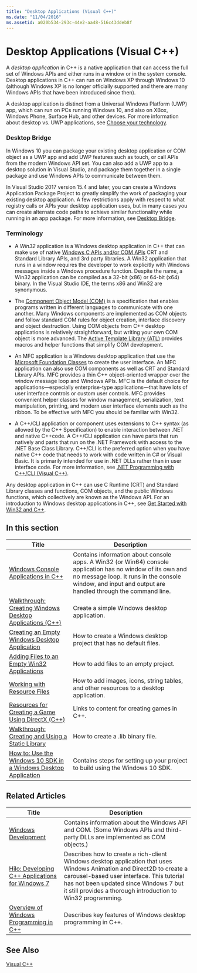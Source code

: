 ```yaml
---
title: "Desktop Applications (Visual C++)"
ms.date: "11/04/2016"
ms.assetid: a020b534-293c-44e2-aa48-516c43ddeb8f
---
```

# Desktop Applications (Visual C++)

A *desktop application* in C++ is a native application that can access the full set of Windows APIs and either runs in a window or in the system console. Desktop applications in C++ can run on Windows XP through Windows 10 (although Windows XP is no longer officially supported and there are many Windows APIs that have been introduced since then).

A desktop application is distinct from a Universal Windows Platform (UWP) app, which can run on PCs running Windows 10, and also on XBox, Windows Phone, Surface Hub, and other devices. For more information about desktop vs. UWP applications, see [Choose your technology](/windows/desktop/choose-your-technology).

### Desktop Bridge

In Windows 10 you can package your existing desktop application or COM object as a UWP app and add UWP features such as touch, or call APIs from the modern Windows API set. You can also add a UWP app to a desktop solution in Visual Studio, and package them together in a single package and use Windows APIs to communicate between them.

In Visual Studio 2017 version 15.4 and later, you can create a Windows Application Package Project to greatly simplify the work of packaging your existing desktop application. A few restrictions apply with respect to what registry calls or APIs your desktop application uses, but in many cases you can create alternate code paths to achieve similar functionality while running in an app package. For more information, see [Desktop Bridge](/windows-uwp/porting/desktop-to-uwp-root).

### Terminology

- A *Win32* application is a Windows desktop application in C++ that can make use of native [Windows C APIs and/or COM APIs](/windows/desktop/apiindex/windows-api-list) CRT and Standard Library  APIs, and 3rd party libraries. A Win32 application that runs in a window requires the developer to work explicitly with Windows messages inside a Windows procedure function. Despite the name, a Win32 application can be compiled as a 32-bit (x86) or 64-bit  (x64) binary. In the Visual Studio IDE, the terms x86 and Win32 are synonymous.

- The [Component Object Model (COM)](/windows/desktop/com/the-component-object-model) is a specification that enables programs written in different languages to communicate with one another. Many Windows components are implemented as COM objects and follow standard COM rules for object creation, interface discovery and object destruction.  Using COM objects from C++ desktop applications is relatively straightforward, but writing your own COM object is more advanced. The [Active Template Library (ATL)](../atl/atl-com-desktop-components.md) provides macros and helper functions that simplify COM development.

- An MFC application is a Windows desktop application that use the [Microsoft Foundation Classes](../mfc/mfc-desktop-applications.md) to create the user interface. An MFC application can also use COM components as well as CRT and Standard Library APIs. MFC provides a thin C++ object-oriented wrapper over the window message loop and Windows APIs. MFC is the default choice for applications—especially enterprise-type applications—that have lots of user interface controls or custom user controls. MFC provides convenient helper classes for window management, serialization, text manipulation, printing, and modern user interface elements such as the ribbon. To be effective with MFC you should be familiar with Win32.

- A C++/CLI application or component uses extensions to C++ syntax (as allowed by the C++ Specification) to enable interaction between .NET and native C++code.  A C++/CLI application can have parts that run natively and parts that run on the .NET Framework with access to the .NET Base Class Library. C++/CLI is the preferred option when you have native C++ code that needs to work with code written in C# or Visual Basic. It is primarily intended for use in .NET DLLs rather than in user interface code. For more information, see [.NET Programming with C++/CLI (Visual C++)](../dotnet/dotnet-programming-with-cpp-cli-visual-cpp.md).

Any desktop application in C++ can use C Runtime (CRT) and Standard Library classes and functions, COM objects, and the public Windows functions, which collectively are known as the Windows API. For an introduction to Windows desktop applications in C++, see [Get Started with Win32 and C++](/windows/desktop/LearnWin32/learn-to-program-for-windows).

## In this section

|Title|Description|
|-----------|-----------------|
|[Windows Console Applications in C++](console-applications-in-visual-cpp.md)|Contains information about console apps. A Win32 (or Win64) console application has no window of its own and no message loop. It runs in the console window, and input and output are handled through the command line.|
|[Walkthrough: Creating Windows Desktop Applications (C++)](walkthrough-creating-windows-desktop-applications-cpp.md)|Create a simple Windows desktop application.|
|[Creating an Empty Windows Desktop Application](creating-an-empty-windows-desktop-application.md)|How to create a Windows desktop project that has no default files.|
|[Adding Files to an Empty Win32 Applications](adding-files-to-an-empty-win32-applications.md)|How to add files to an empty project.|
|[Working with Resource Files](working-with-resource-files.md)|How to add images, icons, string tables, and other resources to a desktop application.|
|[Resources for Creating a Game Using DirectX (C++)](resources-for-creating-a-game-using-directx.md)|Links to content for creating games in C++.|
|[Walkthrough: Creating and Using a Static Library](walkthrough-creating-and-using-a-static-library-cpp.md)|How to create a .lib binary file.|
|[How to: Use the Windows 10 SDK in a Windows Desktop Application](how-to-use-the-windows-10-sdk-in-a-windows-desktop-application.md)|Contains steps for setting up your project to build using the Windows 10 SDK.|

## Related Articles

|Title|Description|
|-----------|-----------------|
|[Windows Development](/windows/desktop/index)|Contains information about the Windows API and COM. (Some Windows APIs and third-party DLLs are implemented as COM objects.)|
|[Hilo: Developing C++ Applications for Windows 7](https://msdn.microsoft.com/library/windows/desktop/ff708696.aspx)|Describes how to create a rich-client Windows desktop application that uses Windows Animation and Direct2D to create a carousel-based user interface.  This tutorial has not been updated since Windows 7 but it still provides a thorough introduction to Win32 programming.|
|[Overview of Windows Programming in C++](overview-of-windows-programming-in-cpp.md)|Describes key features of Windows desktop programming in C++.|

## See Also

[Visual C++](../overview/visual-cpp-in-visual-studio.md)
